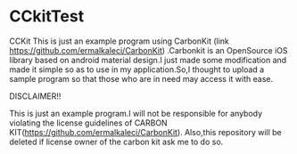 # CCkitTest

CCKit This is just an example program using CarbonKit (link https://github.com/ermalkaleci/CarbonKit) .Carbonkit is an OpenSource iOS library based on android material design.I just made some modification and made it simple so as to use in my application.So,I thought to upload a sample program so that those who are in need may access it with ease. 

DISCLAIMER!! 

This is just an example program.I will not be responsible for anybody violating the license guidelines of CARBON KIT(https://github.com/ermalkaleci/CarbonKit). Also,this repository will be deleted if license owner of the carbon kit ask me to do so.
